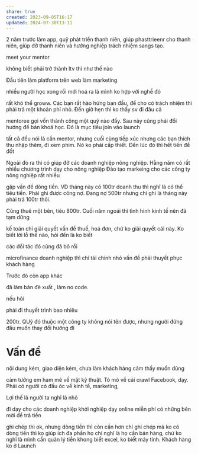 ```yaml
---
share: true
created: 2023-09-05T16:17
updated: 2024-07-30T13:11
---
```


2 năm trước làm app, quỹ phát triển thanh niên, giúp phasttrieenr cho thanh niên, giúp đỡ thanh niên và hướng nghiệp
trách nhiệm sangs tạo.

meet  your mentor 

không biết phải trở thành ltv thì như  thế nào

Đầu tiên làm platform trên web 
làm marketing 

nhiều người học xong rồi mới hoá ra là mình ko hợp  với nghề đó


rất khó thể groww. Các bạn rất hào hứng ban đầu, để cho có trách  nhiệm thì phải  trả một khoản phí nhỏ. Đến giờ hẹn thì ko  thấy sv đi đâu cả

mentoree gọi vốn thành công một quỹ nào đấy. Sau này cũng phải đổi hướng để bán khoá học. Đó là mục tiêu join vào launch

tất cả đều nói là cần mentor, nhưng cuối cùng tiếp xúc nhưng các bạn thích thu nhập thêm, đi xem phim. Nó ko phải cấp thiết. Đến lúc đó thì hết tiền để đốt

Ngoài đó ra thì có giúp đỡ các doanh nghiệp nông nghiệp. Hằng năm có rất nhiều chương trình dạy cho nông nghiệp
Đào tạo markeing cho các công ty nông nghiệp rất nhiều

gặp vấn đề dòng tiền. VD tháng này có 100tr doanh thu thì nghĩ là có thể tiêu tiền. Phải ghi được công nợ. Đang nợ 500tr nhưng chỉ ghi là tháng này phải trả 100tr thôi.

Cũng thuê một bên, tiêu 800tr. Cuối năm ngoái thì tình hinh kinh tế nên đã tạm dừng

kế toán chỉ giải quyết vấn đề thuế, hoá đơn, chứ ko giải quyết cái này. Ko biết lời lỗ thế nào, hỏi đến là ko biết

các đối tác đó cũng đã bỏ rồi

microfinance doanh nghiệp thì chỉ tài chính nhỏ
vấn đề phải thuyết phục khách hàng 

Trước đó còn app khác

đã làm bản đè xuất , làm no code. 

nếu hỏi 


phải đi thuyết trình bao nhiêu

200tr. QUỹ đó thuộc một công ty không nói tên được, nhưng người đứng đầu muốn thay đổi hướng đi


# Vấn đề
nội dung kém, giao diện kém, chưa làm khách hàng cảm thấy muốn dùng

cảm tưởng em ham mê về mặt kỹ thuật. Tò mò về cái crawl Facebook, dạy. Phải có người có đầu óc về kinh tế, marketing, 

Lợi thế là người ta nghĩ là nhỏ

đi dạy cho các doanh nghiệp khởi nghiệp
dạy online miễn phí
có những bên mời để trả tiền


ghi chép thì ok, nhưng dòng tiền thì còn cần hơn
chỉ ghi chép mà ko có dòng tiền thì ko giúp ích
đa phần họ chỉ nghĩ là họ cần bán hàng, chứ ko nghĩ là mình cần quản lý tiền
khong biết excel, ko biết máy tính. Khách hàng ko ở Launch
